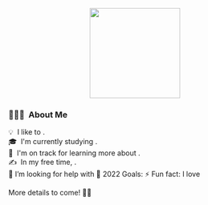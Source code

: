 <p align="center">
  <img height="180em" src="https://media0.giphy.com/media/UcxGOKqvVu4ns8tUs5/giphy.gif?cid=790b7611700b6ee79fcafc3c7334143378d187fc556cebc9&rid=giphy.gif&ct=s">
</p>


### 👨🏻‍💻 &nbsp;About Me

💡 &nbsp;I like to .\
🎓 &nbsp;I'm currently studying .\
🌱 &nbsp;I'm on track for learning more about .\
✍️ &nbsp;In my free time, .\
🤔 I’m looking for help with
🥅 2022 Goals: 
⚡ Fun fact: I love 

More details to come! 🧟‍♂️
